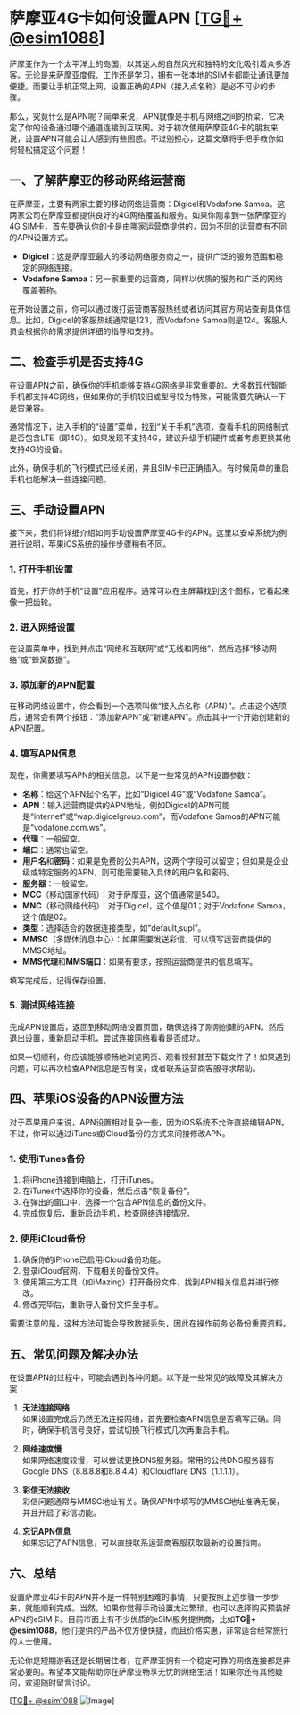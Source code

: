 # 萨摩亚4G卡如何设置APN [[TG💪+ @esim1088](https://t.me/s/esim1088)]

萨摩亚作为一个太平洋上的岛国，以其迷人的自然风光和独特的文化吸引着众多游客。无论是来萨摩亚度假、工作还是学习，拥有一张本地的SIM卡都能让通讯更加便捷。而要让手机正常上网，设置正确的APN（接入点名称）是必不可少的步骤。

那么，究竟什么是APN呢？简单来说，APN就像是手机与网络之间的桥梁，它决定了你的设备通过哪个通道连接到互联网。对于初次使用萨摩亚4G卡的朋友来说，设置APN可能会让人感到有些困惑。不过别担心，这篇文章将手把手教你如何轻松搞定这个问题！

## 一、了解萨摩亚的移动网络运营商

在萨摩亚，主要有两家主要的移动网络运营商：Digicel和Vodafone Samoa。这两家公司在萨摩亚都提供良好的4G网络覆盖和服务。如果你刚拿到一张萨摩亚的4G SIM卡，首先要确认你的卡是由哪家运营商提供的，因为不同的运营商有不同的APN设置方式。

- **Digicel**：这是萨摩亚最大的移动网络服务商之一，提供广泛的服务范围和稳定的网络连接。
- **Vodafone Samoa**：另一家重要的运营商，同样以优质的服务和广泛的网络覆盖著称。

在开始设置之前，你可以通过拨打运营商客服热线或者访问其官方网站查询具体信息。比如，Digicel的客服热线通常是123，而Vodafone Samoa则是124。客服人员会根据你的需求提供详细的指导和支持。

## 二、检查手机是否支持4G

在设置APN之前，确保你的手机能够支持4G网络是非常重要的。大多数现代智能手机都支持4G网络，但如果你的手机较旧或型号较为特殊，可能需要先确认一下是否兼容。

通常情况下，进入手机的“设置”菜单，找到“关于手机”选项，查看手机的网络制式是否包含LTE（即4G）。如果发现不支持4G，建议升级手机硬件或者考虑更换其他支持4G的设备。

此外，确保手机的飞行模式已经关闭，并且SIM卡已正确插入。有时候简单的重启手机也能解决一些连接问题。

## 三、手动设置APN

接下来，我们将详细介绍如何手动设置萨摩亚4G卡的APN。这里以安卓系统为例进行说明，苹果iOS系统的操作步骤稍有不同。

### 1. 打开手机设置

首先，打开你的手机“设置”应用程序。通常可以在主屏幕找到这个图标，它看起来像一把齿轮。

### 2. 进入网络设置

在设置菜单中，找到并点击“网络和互联网”或“无线和网络”，然后选择“移动网络”或“蜂窝数据”。

### 3. 添加新的APN配置

在移动网络设置中，你会看到一个选项叫做“接入点名称（APN）”。点击这个选项后，通常会有两个按钮：“添加新APN”或“新建APN”。点击其中一个开始创建新的APN配置。

### 4. 填写APN信息

现在，你需要填写APN的相关信息。以下是一些常见的APN设置参数：

- **名称**：给这个APN起个名字，比如“Digicel 4G”或“Vodafone Samoa”。
- **APN**：输入运营商提供的APN地址，例如Digicel的APN可能是“internet”或“wap.digicelgroup.com”，而Vodafone Samoa的APN可能是“vodafone.com.ws”。
- **代理**：一般留空。
- **端口**：通常也留空。
- **用户名**和**密码**：如果是免费的公共APN，这两个字段可以留空；但如果是企业级或特定服务的APN，则可能需要输入具体的用户名和密码。
- **服务器**：一般留空。
- **MCC**（移动国家代码）：对于萨摩亚，这个值通常是540。
- **MNC**（移动网络代码）：对于Digicel，这个值是01；对于Vodafone Samoa，这个值是02。
- **类型**：选择适合的数据连接类型，如“default,supl”。
- **MMSC**（多媒体消息中心）：如果需要发送彩信，可以填写运营商提供的MMSC地址。
- **MMS代理**和**MMS端口**：如果有要求，按照运营商提供的信息填写。

填写完成后，记得保存设置。

### 5. 测试网络连接

完成APN设置后，返回到移动网络设置页面，确保选择了刚刚创建的APN。然后退出设置，重新启动手机，尝试连接网络看看是否成功。

如果一切顺利，你应该能够顺畅地浏览网页、观看视频甚至下载文件了！如果遇到问题，可以再次检查APN信息是否有误，或者联系运营商客服寻求帮助。

## 四、苹果iOS设备的APN设置方法

对于苹果用户来说，APN设置相对复杂一些，因为iOS系统不允许直接编辑APN。不过，你可以通过iTunes或iCloud备份的方式来间接修改APN。

### 1. 使用iTunes备份

1. 将iPhone连接到电脑上，打开iTunes。
2. 在iTunes中选择你的设备，然后点击“恢复备份”。
3. 在弹出的窗口中，选择一个包含APN信息的备份文件。
4. 完成恢复后，重新启动手机，检查网络连接情况。

### 2. 使用iCloud备份

1. 确保你的iPhone已启用iCloud备份功能。
2. 登录iCloud官网，下载相关的备份文件。
3. 使用第三方工具（如iMazing）打开备份文件，找到APN相关信息并进行修改。
4. 修改完毕后，重新导入备份文件至手机。

需要注意的是，这种方法可能会导致数据丢失，因此在操作前务必备份重要资料。

## 五、常见问题及解决办法

在设置APN的过程中，可能会遇到各种问题。以下是一些常见的故障及其解决方案：

1. **无法连接网络**  
   如果设置完成后仍然无法连接网络，首先要检查APN信息是否填写正确。同时，确保手机信号良好，尝试切换飞行模式几次再重启手机。

2. **网络速度慢**  
   如果网络速度较慢，可以尝试更换DNS服务器。常用的公共DNS服务器有Google DNS（8.8.8.8和8.8.4.4）和Cloudflare DNS（1.1.1.1）。

3. **彩信无法接收**  
   彩信问题通常与MMSC地址有关。确保APN中填写的MMSC地址准确无误，并且开启了彩信功能。

4. **忘记APN信息**  
   如果忘记了APN信息，可以直接联系运营商客服获取最新的设置指南。

## 六、总结

设置萨摩亚4G卡的APN并不是一件特别困难的事情，只要按照上述步骤一步步来，就能顺利完成。当然，如果你觉得手动设置太过繁琐，也可以选择购买预装好APN的eSIM卡。目前市面上有不少优质的eSIM服务提供商，比如**TG💪+ @esim1088**，他们提供的产品不仅方便快捷，而且价格实惠，非常适合经常旅行的人士使用。

无论你是短期游客还是长期居住者，在萨摩亚拥有一个稳定可靠的网络连接都是非常必要的。希望本文能帮助你在萨摩亚畅享无忧的网络生活！如果你还有其他疑问，欢迎随时留言讨论。

[[TG💪+ @esim1088](https://t.me/s/esim1088) ![Image](https://i.postimg.cc/4NQfJmqS/Snipaste-2025-05-13-00-14-12.png)]